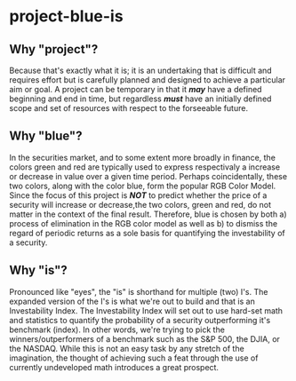 # **project-blue-is**

## **Why "project"?**

Because that's exactly what it is; it is an undertaking that is difficult and requires effort but is carefully planned and designed to achieve a particular aim or goal. A project can be temporary in that it **_may_** have a defined beginning and end in time, but regardless **_must_** have an initially defined scope and set of resources with respect to the forseeable future.

## **Why "blue"?**

In the securities market, and to some extent more broadly in finance, the colors green and red are typically used to express respectivaly a increase or decrease in value over a given time period. Perhaps coincidentally, these two colors, along with the color blue, form the popular RGB Color Model. Since the focus of this project is **_NOT_** to predict whether the price of a security will increase or decrease,the two colors, green and red, do not matter in the context of the final result. Therefore, blue is chosen by both a) process of elimination in the RGB color model as well as b) to dismiss the regard of periodic returns as a sole basis for quantifying the investability of a security.

## **Why "is"?**

Pronounced like "eyes", the "is" is shorthand for multiple (two) I's. The expanded version of the I's is what we're out to build and that is an Investability Index. The Investability Index will set out to use hard-set math and statistics to quantify the probability of a security outperforming it's benchmark (index). In other words, we're trying to pick the winners/outperformers of a benchmark such as the S&P 500, the DJIA, or the NASDAQ. While this is not an easy task by any stretch of the imagination, the thought of achieving such a feat through the use of currently undeveloped math introduces a great prospect.
